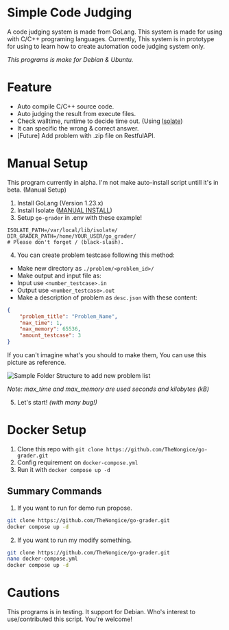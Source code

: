 # Simple Code Judging
A code judging system is made from GoLang. This system is made for using with C/C++ programing languages.
Currently, This system is in prototype for using to learn how to create automation code judging system only.

*This programs is make for Debian & Ubuntu.*

# Feature
- Auto compile C/C++ source code.
- Auto judging the result from execute files.
- Check walltime, runtime to decide time out. (Using [Isolate](https://github.com/ioi/isolate))
- It can specific the wrong & correct answer.
- [Future] Add problem with .zip file on RestfulAPI.

# Manual Setup
This program currently in alpha. I'm not make auto-install script untill it's in beta.
(Manual Setup)
1) Install GoLang (Version 1.23.x)
2) Install Isolate ([MANUAL INSTALL](https://www.ucw.cz/moe/isolate.1.html#_installation))
3) Setup `go-grader` in .env with these example!
```env
ISOLATE_PATH=/var/local/lib/isolate/
DIR_GRADER_PATH=/home/YOUR_USER/go_grader/
# Please don't forget / (black-slash).
```
4) You can create problem testcase following this method:
 - Make new directory as `./problem/<problem_id>/`
 - Make output and input file as:
  - Input use `<number_testcase>.in`
  - Output use `<number_testcase>.out`
 - Make a description of problem as `desc.json` with these content:
```json
{
    "problem_title": "Problem_Name",
    "max_time": 1,
    "max_memory": 65536,
    "amount_testcase": 3
}
``` 
If you can't imagine what's you should to make them, You can use this picture as reference.

![Sample Folder Structure to add new problem list](https://ngixx.in.th/img/sample_go-grader.png)

_Note: max_time and max_memory are used seconds and kilobytes (kB)_

5) Let's start! *(with many bug!)*

# Docker Setup
1) Clone this repo with `git clone https://github.com/TheNongice/go-grader.git`
2) Config requirement on `docker-compose.yml`
3) Run it with `docker compose up -d`

## Summary Commands
1) If you want to run for demo run propose.
```bash
git clone https://github.com/TheNongice/go-grader.git
docker compose up -d
```
2) If you want to run my modify something.
```bash
git clone https://github.com/TheNongice/go-grader.git
nano docker-compose.yml
docker compose up -d
```

# Cautions
This programs is in testing. It support for Debian.
Who's interest to use/contributed this script. You're welcome!